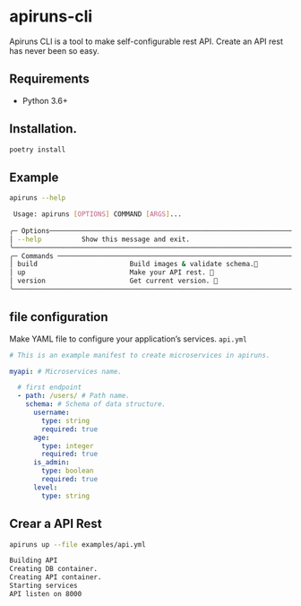 # apiruns-cli

Apiruns CLI is a tool to make self-configurable rest API. Create an API rest has never been so easy.

## Requirements

- Python 3.6+

## Installation.

```bash
poetry install
```

## Example

```bash
apiruns --help

 Usage: apiruns [OPTIONS] COMMAND [ARGS]...
 
╭─ Options───────────────────────────────────────────────────────────────────╮
│ --help          Show this message and exit.                                │
╰────────────────────────────────────────────────────────────────────────────╯
╭─ Commands ─────────────────────────────────────────────────────────────────╮
│ build                       Build images & validate schema.🔧              │
│ up                          Make your API rest. 🚀                         │
│ version                     Get current version. 💬                        │
╰────────────────────────────────────────────────────────────────────────────╯
```

## file configuration

Make YAML file to configure your application’s services. `api.yml`

```yml
# This is an example manifest to create microservices in apiruns.

myapi: # Microservices name.

  # first endpoint
  - path: /users/ # Path name.
    schema: # Schema of data structure.
      username:
        type: string
        required: true
      age:
        type: integer
        required: true
      is_admin:
        type: boolean
        required: true
      level:
        type: string
```

## Crear a API Rest

```bash
apiruns up --file examples/api.yml 

Building API
Creating DB container.
Creating API container.
Starting services
API listen on 8000
```
